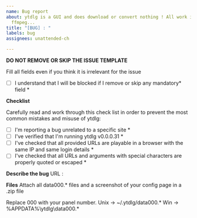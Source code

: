 ```yaml
---
name: Bug report
about: ytdlg is a GUI and does download or convert nothing ! All work is done by yt-dlp,
  ffmpeg...
title: "[BUG] : "
labels: bug
assignees: unattended-ch

---
```


**DO NOT REMOVE OR SKIP THE ISSUE TEMPLATE**

Fill all fields even if you think it is irrelevant for the issue

- [ ] I understand that I will be blocked if I remove or skip any mandatory* field *

**Checklist**

Carefully read and work through this check list in order to prevent the most common mistakes and misuse of ytdlg:

- [ ] I'm reporting a bug unrelated to a specific site *
- [ ] I've verified that I'm running ytdlg v0.0.0.31 *
- [ ] I've checked that all provided URLs are playable in a browser with the same IP and same login details *
- [ ] I've checked that all URLs and arguments with special characters are  properly quoted or escaped *

**Describe the bug**
URL : 

**Files**
Attach all data000.* files and a screenshot of your config page in a .zip file

Replace 000 with your panel number.
Unix  -> ~/.ytdlg/data000.*
Win   -> %APPDATA%\ytdlg\data000.*
